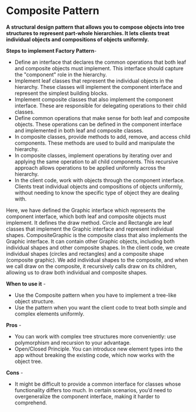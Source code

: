 # Composite Pattern

**A structural design pattern that allows you to compose objects into tree structures to represent part-whole hierarchies. It lets clients treat individual objects and compositions of objects uniformly.**


**Steps to implement Factory Pattern**-
- Define an interface that declares the common operations that both leaf and composite objects must implement. This interface should capture the "component" role in the hierarchy.
- Implement leaf classes that represent the individual objects in the hierarchy. These classes will implement the component interface and represent the simplest building blocks.
- Implement composite classes that also implement the component interface. These are responsible for delegating operations to their child classes.
- Define common operations that make sense for both leaf and composite objects. These operations can be defined in the component interface and implemented in both leaf and composite classes.
- In composite classes, provide methods to add, remove, and access child components. These methods are used to build and manipulate the hierarchy.
- In composite classes, implement operations by iterating over and applying the same operation to all child components. This recursive approach allows operations to be applied uniformly across the hierarchy.
- In the client code, work with objects through the component interface. Clients treat individual objects and compositions of objects uniformly, without needing to know the specific type of object they are dealing with.


Here, we have defined the Graphic interface which represents the component interface, which both leaf and composite objects must implement. It defines the draw method. Circle and Rectangle are leaf classes that implement the Graphic interface and represent individual shapes. CompositeGraphic is the composite class that also implements the Graphic interface. It can contain other Graphic objects, including both individual shapes and other composite shapes. In the client code, we create individual shapes (circles and rectangles) and a composite shape (composite graphic). We add individual shapes to the composite, and when we call draw on the composite, it recursively calls draw on its children, allowing us to draw both individual and composite shapes.


**When to use it** - 
- Use the Composite pattern when you have to implement a tree-like object structure.
- Use the pattern when you want the client code to treat both simple and complex elements uniformly.


**Pros** - 
- You can work with complex tree structures more conveniently: use polymorphism and recursion to your advantage.
- Open/Closed Principle. You can introduce new element types into the app without breaking the existing code, which now works with the object tree.


**Cons** - 
- It might be difficult to provide a common interface for classes whose functionality differs too much. In certain scenarios, you’d need to overgeneralize the component interface, making it harder to comprehend.